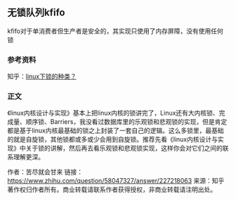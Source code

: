 ## 无锁队列kfifo

kfifo对于单消费者但生产者是安全的，其实现只使用了内存屏障，没有使用任何锁

### 参考资料

知乎：[linux下锁的种类？](https://www.zhihu.com/question/58047327/answer/155607124)

### 正文

《linux内核设计与实现》基本上把linux内核的锁讲完了，Linux还有大内核锁、完成量、顺序锁、Barriers，我没看过数据库里的乐观锁和悲观锁的实现，但是肯定都是基于linux内核最基础的锁之上封装了一套自己的逻辑。这么多锁里，最基础的就是自旋锁，其他锁都或多或少会用到自旋锁。推荐先看《linux内核设计与实现》中关于锁的讲解，然后再去看乐观锁和悲观锁实现，这样你会对它们之间的联系理解更深。

作者：苦尽就会甘来
链接：https://www.zhihu.com/question/58047327/answer/227218063
来源：知乎
著作权归作者所有。商业转载请联系作者获得授权，非商业转载请注明出处。


